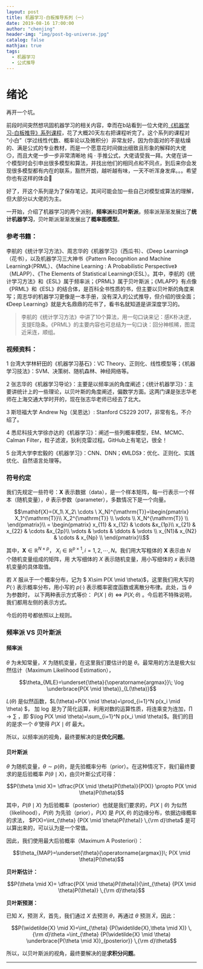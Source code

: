 ```yaml
---
layout: post
title: 机器学习-白板推导系列（一）
date: 2019-08-16 17:00:00
author: "chenjing"
header-img: "img/post-bg-universe.jpg"
catalog: false
mathjax: true
tags:
  - 机器学习
  - 公式推导
---
```


# 绪论

再开一个坑。

前段时间突然想巩固机器学习的相关内容，幸而在b站看到一位大佬的[《机器学习-白板推导》系列课程](https://space.bilibili.com/97068901/video)，花了大概20天左右把课程听完了。这个系列的课程对 “小白”（学过线性代数、概率论以及微积分）非常友好，因为你面对的不是枯燥的、满是公式的专业教材，而是一个愿意花时间做出细致且形象的解释的大佬😏，而且大佬一步一步非常清晰地 纯 · 手推公式，大佬请受我一拜。大佬在讲一个模型时会引申出很多模型和算法，并找出他们的相同点和不同点，到后来你会发现很多模型都有内在的联系，豁然开朗，越听越有味，一天不听浑身发痒。。。希望你也有这样的体会😬

好了，开这个系列是为了保存笔记，其间可能会加一些自己对模型或算法的理解，但大部分以大佬的为主。

一开始，介绍了机器学习的两个派别，**频率派**和**贝叶斯派**，频率派渐渐发展出了**统计机器学习**，贝叶斯派渐渐发展出了**概率图模型**。

### 参考书籍：

李航的《统计学习方法》、周志华的《机器学习》（西瓜书）、《Deep Learning》（花书），以及机器学习三大神书《Pattern Recognition and Machine Learning》（PRML）、《Machine Learning : A Probabilistic Perspective》（MLAPP）、《The Elements of Statistical Learning》（ESL）。其中，李航的《统计学习方法》和《ESL》属于频率派；《PRML》属于贝叶斯派；《MLAPP》有点像《PRML》和《ESL》的结合体，是百科全书性质的书，但主要以贝叶斯的角度来写；周志华的机器学习更像是一本手册，没有深入的公式推导，但介绍的很全面；《Deep Learning》就是大名鼎鼎的花书了，看书名就知道是讲深度学习的。

> 李航的《统计学习方法》中讲了10个算法，用一句口诀来记：感K朴决逻，支提E隐条。《PRML》的主要内容也可总结为一句口诀：回分神核稀，图混近采连，顺组。

### 视频资料：

1  台湾大学林轩田的《机器学习基石》：VC Theory、正则化、线性模型等；《机器学习技法》：SVM、决策树、随机森林、神经网络等。

2  张志华的《机器学习导论》：主要是以频率派的角度阐述；《统计机器学习》：主要讲统计上的一些理论，以贝叶斯的角度阐述，偏数学方面。这两门课是张志华老师在上海交通大学时开的，现在张志华老师已经去了北大。

3  斯坦福大学 Andrew Ng（吴恩达）: Stanford CS229 2017，非常有名，不介绍了。

4  悉尼科技大学徐亦达的《机器学习》：阐述一些列概率模型，EM、MCMC、Calman Filter，粒子滤波，狄利克雷过程。GitHub上有笔记，很全！

5  台湾大学李宏毅的《机器学习》：CNN、DNN；《MLDS》：优化、正则化、实践优化、自然语言处理等。

### 符号约定

我们先规定一些符号：$\mathbf{X}$ 表示数据（data），是一个样本矩阵，每一行表示一个样本（随机变量），$\theta$ 表示参数（parameter），多数情况下是一个向量。

$$\mathbf{X}=(X_1\ X_2\ \cdots \ X_N)^{\mathrm{T}}=\begin{pmatrix} X_1^{\mathrm{T}}\\ X_2^{\mathrm{T}} \\ \vdots \\ X_N^{\mathrm{T}} \\ \end{pmatrix}\\ = \begin{pmatrix} x_{11} & x_{12} & \cdots &x_{1p}\\ x_{21} & x_{22} & \cdots &x_{2p}\\ \vdots & \vdots & \ddots & \vdots \\ x_{N1}& x_{N2} & \cdots & x_{Np} \\ \end{pmatrix}\\$$ 

其中，$\mathbf{X} \in \mathbb{R}^{ N \times p}$， $X_i \in \mathbb{R}^{ p \times 1}, i = 1,2,\cdots,N$。我们用大写粗体的 $\mathbf{X}$ 表示由 $N$ 个随机变量组成的矩阵，用 大写细体的 $X$ 表示随机变量，用小写细体的 $x$ 表示随机变量的具体取值。

若 $X$ 服从于一个概率分布，记为 $ X\sim P(X \mid \theta)$，这里我们用大写的 $P(·)$ 表示概率分布，用小写的 $p(·)$ 表示概率密度函数或离散分布律。此处，当 $\theta$ 为参数时， 以下两种表示方式等价： $P(X \mid \theta) \iff P(X;\theta)$ 。今后若不特殊说明，我们都用左侧的表示方式。

今后的符号都依照以上规则。

### 频率派 VS 贝叶斯派

#### 频率派

$\theta$ 为未知常量，$X$ 为随机变量，在这里我们要估计的是 $\theta$。最常用的方法是极大似然估计（Maximum Likelihood Estimation），

$$\theta_{MLE}=\underset{\theta}{\operatorname{argmax}}\; \log  \underbrace{P(X \mid \theta)}_{L(\theta)}$$ 

$L(\theta)$ 是似然函数，$L(\theta)=P(X \mid \theta)=\prod_{i=1}^N p(x_i \mid \theta) $， 加 $\log$ 是为了简化运算，利用对数的运算性质，将连乘变为连加，$\prod \to \sum$ ，即 $\log P(X \mid \theta)=\sum_{i=1}^N p(x_i \mid \theta)$。我们的目的是求一个 $\hat{\theta}$ 使得 $P(X \mid \hat{\theta})$ 最大。

所以，以频率派的视角，最终要解决的是**优化问题**。

#### 贝叶斯派

$\theta$ 为随机变量，$\theta \sim p(\theta)$，是先验概率分布（prior）。在这种情况下，我们最终要求的是后验概率 $P(\theta \mid X)$，由贝叶斯公式可得：

$$P(\theta \mid X)= \dfrac{P(X \mid \theta)P(\theta)}{P(X)} \propto P(X \mid \theta)P(\theta)$$

其中，$P(\theta \mid X)$ 为后验概率（posterior）也就是我们要求的，$P(X \mid \theta)$ 为似然（likelihood），$P(\theta)$ 为先验（prior），$P(X)$ 是 $P(X, \theta)$ 的边缘分布，依据边缘概率的求法， $P(X)=\int_{\theta} {P(X \mid \theta)P(\theta)} \,{\rm d}\theta$ 是可以算出来的，可以认为是一个常值。

因此，我们使用最大后验概率（Maximum  A  Posteriori）：

$$\theta_{MAP}=\underset{\theta}{\operatorname{argmax}}\; P(X \mid \theta)P(\theta)$$

**贝叶斯估计：**

$$P(\theta \mid X)= \dfrac{P(X \mid \theta)P(\theta)}{\int_{\theta} {P(X \mid \theta)P(\theta)} \,{\rm d}\theta}$$

**贝叶斯预测：**

已知 $X$，预测 $\widetilde{X}$，首先，我们通过 $X$ 去预测 $\theta$，再通过 $\theta$ 预测 $\widetilde{X}$，因此：

$$P(\widetilde{X} \mid X)=\int_{\theta} {P(\widetilde{X},\theta \mid X)} \,{\rm d}\theta =\int_{\theta} {P(\widetilde{X} \mid \theta) \underbrace{P(\theta \mid X)}_{posterior}} \,{\rm d}\theta$$

所以，以贝叶斯派的视角，最终要解决的是**求积分问题**。

---

